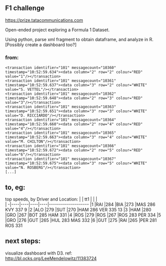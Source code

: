 ## F1 challenge
https://prize.tatacommunications.com

Open-ended project exploring a Formula 1 Dataset.

Using python, parse xml fragment to obtain dataframe, and analyze in R.
[Possibly create a dashboard too?]



### from:
    <transaction identifier="101" messagecount="10360" timestamp="10:52:59.634"><data column="2" row="2" colour="RED" value="1"/></transaction>
    <transaction identifier="101" messagecount="10361" timestamp="10:52:59.637"><data column="3" row="2" colour="WHITE" value="S. VETTEL"/></transaction>
    <transaction identifier="101" messagecount="10362" timestamp="10:52:59.648"><data column="2" row="3" colour="RED" value="3"/></transaction>
    <transaction identifier="101" messagecount="10363" timestamp="10:52:59.651"><data column="3" row="3" colour="WHITE" value="D. RICCIARDO"/></transaction>
    <transaction identifier="101" messagecount="10364" timestamp="10:52:59.660"><data column="2" row="4" colour="RED" value="4"/></transaction>
    <transaction identifier="101" messagecount="10365" timestamp="10:52:59.663"><data column="3" row="4" colour="WHITE" value="M. CHILTON"/></transaction>
    <transaction identifier="101" messagecount="10366" timestamp="10:52:59.672"><data column="2" row="5" colour="RED" value="6"/></transaction>
    <transaction identifier="101" messagecount="10367" timestamp="10:52:59.675"><data column="3" row="5" colour="WHITE" value="N. ROSBERG"/></transaction>
    [...]

## to, eg:
top speeds, by Driver and Location:
|  |   tt1 	 |	  |	   |							
| -|----|----|----|----|--------------------
|1 |RAI |284 |BIA |273 |MAS 286 KVY 337    9
|2 |ALO |279 |SUT |270 |HAM 286 VER 335   13
|3 |HAM |280 |GRO |267 |BOT 285 HAM 331 <NA>
|4 |ROS |279 |ROS |267 |ROS 283 PER 334 <NA>
|5 |GRO |276 |GUT |265 |HUL 283 MAS 332 <NA>
|6 |GUT |275 |RAI |265 |PER 281 ROS 331 <NA>



## next steps:
visualize dashboard with D3. ref:
http://bl.ocks.org/LeeMendelowitz/11383724
